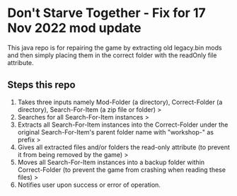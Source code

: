 # Don't Starve Together - Fix for 17 Nov 2022 mod update
This java repo is for repairing the game by extracting old legacy.bin mods and then simply placing them in the correct folder with the readOnly file attribute.

## Steps this repo
1. Takes three inputs namely Mod-Folder (a directory), Correct-Folder (a directory), Search-For-Item (a zip file or folder) >
2. Searches for all Search-For-Item instances >
3. Extracts all Search-For-Item instances into the Correct-Folder under the original Search-For-Item's parent folder name with "workshop-" as prefix >
4. Gives all extracted files and/or folders the read-only attribute (to prevent it from being removed by the game) >
5. Moves all Search-For-Item instances into a backup folder within Correct-Folder (to prevent the game from crashing when reading these files) >
6. Notifies user upon success or error of operation.
